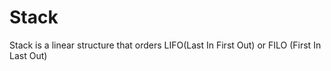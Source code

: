 # Stack

Stack is a linear structure that orders LIFO(Last In First Out) or FILO (First In Last Out)